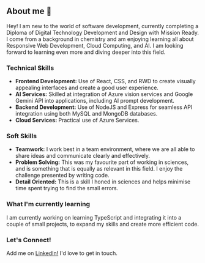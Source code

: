 ## About me 👋

Hey! I am new to the world of software development, currently completing a Diploma of Digital Technology Development and Design with Mission Ready. I come from a background in chemistry and am enjoying learning all about Responsive Web Development, Cloud Computing, and AI. I am looking forward to learning even more and diving deeper into this field.

### Technical Skills 
- **Frontend Development:** Use of React, CSS, and RWD to create visually appealing interfaces and create a good user experience.
- **AI Services:** Skilled at integration of Azure vision services and Google Gemini API into applications, including AI prompt development.
- **Backend Development:** Use of NodeJS and Express for seamless API integration using both MySQL and MongoDB databases.
- **Cloud Services:** Practical use of Azure Services.

### Soft Skills
- **Teamwork:** I work best in a team environment, where we are all able to share ideas and communicate clearly and effectively.
- **Problem Solving:** This was my favourite part of working in sciences, and is something that is equally as relevant in this field. I enjoy the challenge presented by writing code.
- **Detail Oriented:** This is a skill I honed in sciences and helps minimise time spent trying to find the small errors.

### What I'm currently learning
I am currently working on learning TypeScript and integrating it into a couple of small projects, to expand my skills and create more efficient code.

### Let's Connect!
Add me on [LinkedIn!](https://www.linkedin.com/in/evan-moore-0123671b3/) I'd love to get in touch.
